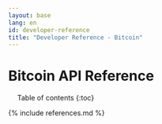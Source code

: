 ```yaml
---
layout: base
lang: en
id: developer-reference
title: "Developer Reference - Bitcoin"
---
```


# Bitcoin API Reference

<p class="summary"><!--FIXME short description here--></p>

<div markdown="1" id="toc" class="toc"><div markdown="1">

* Table of contents
{:toc}

</div></div>
<!--#md#<div markdown="1" class="toccontent">#md#-->

<!--FIXME content here-->

<!--#md#</div>#md#-->
{% include references.md %}
<script>updateToc();</script>
